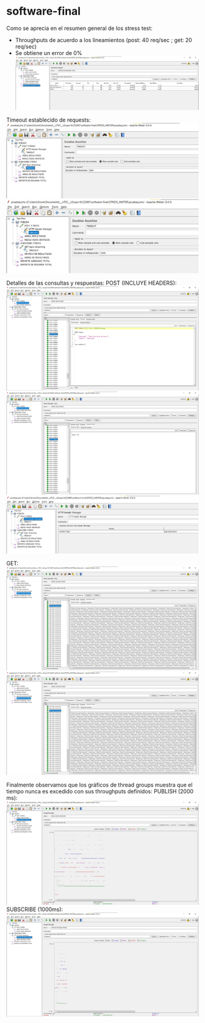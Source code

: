 # software-final


Como se aprecia en el resumen general de los stress test:
- Throughputs de acuerdo a los lineamientos (post: 40 req/sec ; get: 20 req/sec)
- Se obtiene un error de 0%
![](img/REPORTE_RESUMEN.jpg)

Timeout establecido de requests:
![](img/GET_TIMEOUT.jpg)
![](img/POST_TIMEOUT.jpg)

Detalles de las consultas y respuestas:
POST (INCLUYE HEADERS):
![](img/POST_REQUEST.jpg)
![](img/POST_RESPONSE.jpg)
![](img/POST_HEADER.jpg)

GET:
![](img/GET_RESPONSE.jpg)
![](img/GET_RESPONSE.jpg)

Finalmente observamos que los gráficos de thread groups muestra que el tiempo nunca es excedido con sus throughputs definidos:
PUBLISH (2000 ms):
![](img/GRAFICO_PUBLISH.jpg)
SUBSCRIBE (1000ms):
![](img/GRAFICO_SUBSCRIBE.jpg)
